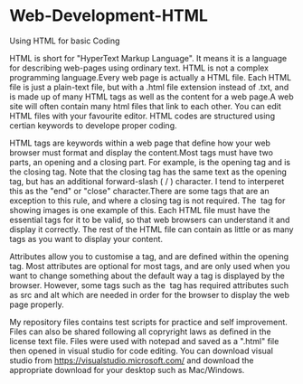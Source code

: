 # Web-Development-HTML
Using HTML for basic Coding

HTML is short for "HyperText Markup Language". It means it is a language for describing web-pages using ordinary text. HTML is not a complex programming language.Every web page is actually a HTML file. Each HTML file is just a plain-text file, but with a .html file extension instead of .txt, and is made up of many HTML tags as well as the content for a web page.A web site will often contain many html files that link to each other. You can edit HTML files with your favourite editor. HTML codes are structured using certian keywords to develope proper coding.

HTML tags are keywords within a web page that define how your web browser must format and display the content.Most tags must have two parts, an opening and a closing part. For example, <html> is the opening tag and </html> is the closing tag. Note that the closing tag has the same text as the opening tag, but has an additional forward-slash ( / ) character. I tend to interperet this as the "end" or "close" character.There are some tags that are an exception to this rule, and where a closing tag is not required. The <img> tag for showing images is one example of this. Each HTML file must have the essential tags for it to be valid, so that web browsers can understand it and display it correctly. The rest of the HTML file can contain as little or as many tags as you want to display your content.

Attributes allow you to customise a tag, and are defined within the opening tag. Most attributes are optional for most tags, and are only used when you want to change something about the default way a tag is displayed by the browser. However, some tags such as the <img> tag has required attributes such as src and alt which are needed in order for the browser to display the web page properly.

My repository files contains test scripts for practice and self improvement. Files can also be shared following all copryright laws as defined in the license text file. Files were used with notepad and saved as a ".html" file then opened in visual studio for code editing. You can download visual studio from https://visualstudio.microsoft.com/ and download the appropriate download for your desktop such as Mac/Windows.  
